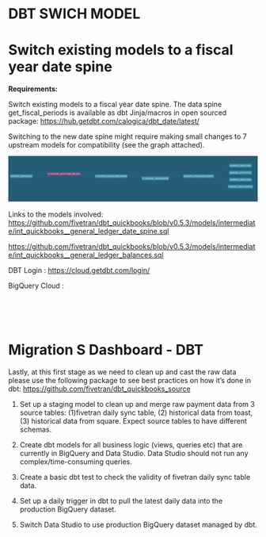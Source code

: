 
# **DBT SWICH MODEL**

<!-- nguyenthedanh1234@gmail.com
ngocdung

Github: 
nguyenthedanh1234@gmail.com
u4WMsQ6sxZuQBMY

dbt
https://cloud.getdbt.com/next/
nguyenthedanh1234@gmail.com
2y8U!fVaHpQeT6k -->

# **Switch existing models to a fiscal year date spine**

**Requirements:**

Switch existing models to a fiscal year date spine. The data spine get_fiscal_periods is available as dbt Jinja/macros in open sourced package: https://hub.getdbt.com/calogica/dbt_date/latest/

Switching to the new date spine might require making small changes to 7 upstream models for compatibility (see the graph attached).

![](data/graph.png)

Links to the models involved:
https://github.com/fivetran/dbt_quickbooks/blob/v0.5.3/models/intermediate/int_quickbooks__general_ledger_date_spine.sql

https://github.com/fivetran/dbt_quickbooks/blob/v0.5.3/models/intermediate/int_quickbooks__general_ledger_balances.sql

DBT Login : https://cloud.getdbt.com/login/

BigQuery Cloud : 
<br />

<br />

<br />

<br />

# **Migration S Dashboard - DBT**

Lastly, at this first stage as we need to clean up and cast the raw data please use the following package to see best practices on how it’s done in dbt: https://github.com/fivetran/dbt_quickbooks_source

1. Set up a staging model to clean up and merge raw payment data from 3 source tables: (1)fivetran daily sync table, (2) historical data from toast, (3) historical data from square. Expect source tables to have different schemas. 

2. Create dbt models for all business logic (views, queries etc) that are currently in BigQuery and Data Studio. Data Studio should not run any complex/time-consuming queries. 

3. Create a basic dbt test to check the validity of fivetran daily sync table data.

4. Set up a daily trigger in dbt to pull the latest daily data into the production BigQuery dataset. 

5. Switch Data Studio to use production BigQuery dataset managed by dbt.